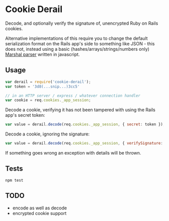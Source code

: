 Cookie Derail
=============

Decode, and optionally verify the signature of, unencrypted Ruby on Rails cookies.

Alternative implementations of this require you to change the default serialization format on the Rails app's side to something like JSON - this does not, instead using a basic (hashes/arrays/strings/numbers only) [Marshal parser](http://github.com/shackpank/marsha) written in javascript.

Usage
-----

```javascript
var derail = require('cookie-derail');
var token = '3d8(...snip...)3cc5'

// in an HTTP server / express / whatever connection handler
var cookie = req.cookies._app_session;
```

Decode a cookie, verifying it has not been tampered with using the Rails app's secret token:

```javascript
var value = derail.decode(req.cookies._app_session, { secret: token });
```

Decode a cookie, ignoring the signature:

```javascript
var value = derail.decode(req.cookies._app_session, { verifySignature: false });
```

If something goes wrong an exception with details will be thrown.

Tests
-----

`npm test`

TODO
----

- encode as well as decode
- encrypted cookie support

